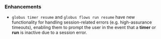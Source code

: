 ### Enhancements

* `globus timer resume` and `globus flows run resume` have new functionality
  for handling session-related errors (e.g. high-assurance timeouts), enabling
  them to prompt the user in the event that a **timer** or **run** is inactive
  due to a session error.
